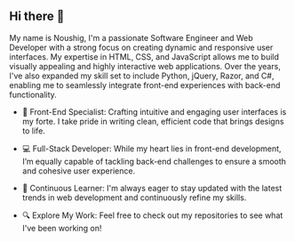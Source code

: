 ## Hi there 👋

My name is Noushig, I'm a passionate Software Engineer and Web Developer with a strong focus on creating dynamic and responsive user interfaces. My expertise in HTML, CSS, and JavaScript allows me to build visually appealing and highly interactive web applications. Over the years, I've also expanded my skill set to include Python, jQuery, Razor, and C#, enabling me to seamlessly integrate front-end experiences with back-end functionality.

- 🎨 Front-End Specialist: Crafting intuitive and engaging user interfaces is my forte. I take pride in writing clean, efficient code that brings designs to life.

- 💻 Full-Stack Developer: While my heart lies in front-end development, I’m equally capable of tackling back-end challenges to ensure a smooth and cohesive user experience.

- 🚀 Continuous Learner: I'm always eager to stay updated with the latest trends in web development and continuously refine my skills.

- 🔍 Explore My Work: Feel free to check out my repositories to see what I've been working on!

